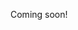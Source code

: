 Coming soon!

<!-- https://codaprotocol.com -->
<!-- chrome-extension://oemmndcbldboiebfnladdacbdfmadadm/https://codaprotocol.com/static/coda-whitepaper-05-10-2018-0.pdf -->
<!-- https://codaprotocol.com/blog/scanning_for_scans.html -->
<!-- https://codaprotocol.com/testnet.html#item-4 -->

<!-- https://crypto.stackexchange.com/questions/19884/what-are-snarks -->
<!-- https://blog.ethereum.org/2016/12/05/zksnarks-in-a-nutshell/ -->
<!-- https://z.cash/technology/zksnarks/ -->
<!-- https://en.wikipedia.org/wiki/Non-interactive_zero-knowledge_proof -->
<!-- https://cryptodigestnews.com/digital-identity-privacy-and-zero-knowledge-proofs-zk-snarks-3d092b509990 -->
